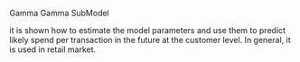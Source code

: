 Gamma Gamma SubModel

it is shown how to estimate the model parameters and use them to predict likely spend per transaction in the future at the customer level. In general, it is used in retail market.
